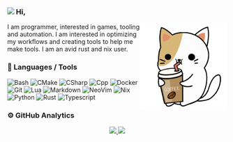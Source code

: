 ### <img src="https://media.giphy.com/media/hvRJCLFzcasrR4ia7z/giphy.gif" width="25px"> Hi,

<img align="right" height=200 width=200 alt="Catpuccino gif" src="https://raw.githubusercontent.com/EdenEast/EdenEast/main/assets/coffee-cat.gif" />

I am programmer, interested in games, tooling and automation. I am interested in optimizing my
workflows and creating tools to help me make tools. I am an avid rust and nix user.


### 🔧 Languages / Tools

![Bash](https://img.shields.io/badge/-Bash-05122A?style=flat&logo=gnu-bash&logoColor=4EAA25)
![CMake](https://img.shields.io/badge/-CMake-05122A?style=flat&logo=cmake)
![CSharp](https://img.shields.io/badge/-CSharp-05122A?style=flat&logo=csharp&logoColor=189F20)
![Cpp](https://img.shields.io/badge/-C++-05122A?style=flat&logo=cplusplus&logoColor=00589D)
![Docker](https://img.shields.io/badge/-Docker-05122A?style=flat&logo=docker&logoColor=1993EF)
![Git](https://img.shields.io/badge/-Git-05122A?style=flat&logo=git)
![Lua](https://img.shields.io/badge/-Lua-05122A?style=flat&logo=lua&logoColor=0062cc)
![Markdown](https://img.shields.io/badge/-Markdown-05122A?style=flat&logo=markdown)
![NeoVim](https://img.shields.io/badge/-NeoVim-05122A?style=flat&logo=neovim&logoColor=4b9e4b)
![Nix](https://img.shields.io/badge/-Nix-05122A?style=flat&logo=nixos&logoColor=3399cc)
![Python](https://img.shields.io/badge/-Python-05122A?style=flat&logo=python&logoColor=B54009)
![Rust](https://img.shields.io/badge/-Rust-05122A?style=flat&logo=rust&logoColor=B54009)
![Typescript](https://img.shields.io/badge/-Typescript-05122A?style=flat&logo=typescript&logoColor=2D79C7)


### ⚙️  GitHub Analytics

<p align="center">
<a href="https://github.com/edeneast">
  <img height="180em" src="https://github-readme-stats-eight-theta.vercel.app/api?username=edeneast&show_icons=true&theme=algolia&include_all_commits=true&count_private=true"/>
  <img height="180em" src="https://github-readme-stats-eight-theta.vercel.app/api/top-langs/?username=edeneast&layout=compact&langs_count=8&theme=algolia"/>
</a>
</p>

<!--
&#x200B;
Resources:
  - https://github.com/coderjojo/creative-profile-readme
  - https://github-profile-trophy.vercel.app/?username=EdenEast&theme=algolia&margin-w=15&margin-h=15&column=7&v=2
  - https://github.com/simple-icons/simple-icons/blob/develop/slugs.md
-->
